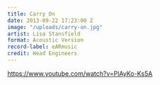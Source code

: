 ```yaml
---
title: Carry On
date: 2013-09-22 17:23:00 Z
image: "/uploads/carry-on.jpg"
artist: Lisa Stansfield
format: Acoustic Version
record-label: eARmusic
credit: Head Engineers
---
```


https://www.youtube.com/watch?v=PlAyKo-Ks5A